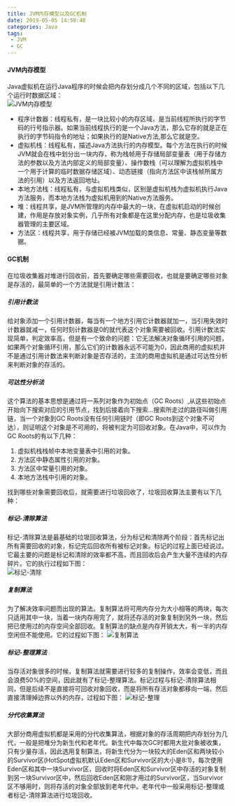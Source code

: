 ```yaml
---
title: JVM内存模型以及GC机制
date: 2019-05-05 14:50:48
categories: Java
tags:
 - JVM
 - GC
---
```

#### JVM内存模型
Java虚拟机在运行Java程序的时候会把内存划分成几个不同的区域，包括以下几个运行时数据区域：  
![JVM内存模型](https://xiaobai-picture.oss-cn-beijing.aliyuncs.com/JVM%E5%86%85%E5%AD%98%E6%A8%A1%E5%9E%8B%E4%BB%A5%E5%8F%8AGC%E6%9C%BA%E5%88%B6/JVM%E5%86%85%E5%AD%98%E6%A8%A1%E5%9E%8B.png)  
<!-- more -->
 - 程序计数器：线程私有，是一块比较小的内存区域，是当前线程所执行的字节码的行号指示器。如果当前线程执行的是一个Java方法，那么它存的就是正在执行的字节码指令的地址；如果执行的是Native方法,那么它就是空。
 - 虚拟机栈：线程私有，描述Java方法执行的内存模型。每个方法在执行的时候JVM就会在栈中划分出一块内存，称为栈帧用于存储局部变量表（用于存储方法的参数以及方法内部定义的局部变量）、操作数栈（可以理解为虚拟机栈中一个用于计算的临时数据存储区域）、动态链接（指向方法区中该栈帧所属方法的引用）以及方法返回地址。
 - 本地方法栈：线程私有，与虚拟机栈类似，区别是虚拟机栈为虚拟机执行Java方法服务，而本地方法栈为虚拟机用到的Native方法服务。
 - 堆：线程共享，是JVM所管理的内存中最大的一块，在虚拟机启动的时候创建，作用是存放对象实例，几乎所有对象都是在这里分配内存，也是垃圾收集器管理的主要区域。
 - 方法区：线程共享，用于存储已经被JVM加载的类信息、常量、静态变量等数据。
   
#### GC机制
在垃圾收集器对堆进行回收前，首先要确定哪些需要回收，也就是要确定哪些对象是存活的，最简单的一个方法就是引用计数法：
##### 引用计数法
给对象添加一个引用计数器，每当有一个地方引用它计数器就加一，当引用失效时计数器就减一，任何时刻计数器是0的就代表这个对象需要被回收。引用计数法实现简单，判定效率高，但是有一个致命的问题：它无法解决对象循环引用的问题，如果两个对象循环引用，那么它们的计数器永远不可能为0，因此商用的虚拟机并不是通过引用计数法来判断对象是否存活的，主流的商用虚拟机是通过可达性分析来判断对象的存活的。
##### 可达性分析法
这个算法的基本思想是通过将一系列对象作为初始点（GC Roots）,从这些初始点开始向下搜索对应的引用节点，找到后接着向下搜索...搜索所走过的路径叫做引用链，当一个对象到GC Roots没有任何引用链时（即GC Roots到这个对象不可达），则证明这个对象是不可用的，将被判定为可回收对象。在Java中，可以作为GC Roots的有以下几种：
 1. 虚拟机栈栈帧中本地变量表中引用的对象。
 2. 方法区中静态属性引用的对象。
 3. 方法区中常量引用的对象。
 4. 本地方法栈中引用的对象。
  
找到哪些对象需要回收后，就需要进行垃圾回收了，垃圾回收算法主要有以下几种：
##### 标记-清除算法
标记-清除算法是最基础的垃圾回收算法，分为标记和清除两个阶段：首先标记出所有需要回收的对象，标记完后回收所有被标记对象。标记的过程上面已经说过。它最主要的问题是标记和清除的效率都不高，而且回收后会产生大量不连续的内存碎片。它的执行过程如下图：  
![标记-清除](https://xiaobai-picture.oss-cn-beijing.aliyuncs.com/JVM%E5%86%85%E5%AD%98%E6%A8%A1%E5%9E%8B%E4%BB%A5%E5%8F%8AGC%E6%9C%BA%E5%88%B6/%E6%A0%87%E8%AE%B0-%E6%B8%85%E9%99%A4.png)
##### 复制算法
为了解决效率问题而出现的算法。复制算法将可用内存分为大小相等的两块，每次只适用其中一块，当着一块内存用完了，就将还存活的对象复制到另外一块，然后把已使用过的内存空间全部回收。复制算法的缺点是内存开销太大，有一半的内存空闲但不能使用。它的过程如下图：
![复制算法](https://xiaobai-picture.oss-cn-beijing.aliyuncs.com/JVM%E5%86%85%E5%AD%98%E6%A8%A1%E5%9E%8B%E4%BB%A5%E5%8F%8AGC%E6%9C%BA%E5%88%B6/%E5%A4%8D%E5%88%B6%E7%AE%97%E6%B3%95.png)
##### 标记-整理算法
当存活对象很多的时候，复制算法就需要进行较多的复制操作，效率会变低，而且会浪费50%的空间，因此就有了标记-整理算法。标记过程与标记-清除算法相同，但是后续不是直接将可回收对象回收，而是将所有存活对象都移向一端，然后直接清理掉边界以外的内存，过程如下图：
![标记-整理](https://xiaobai-picture.oss-cn-beijing.aliyuncs.com/JVM%E5%86%85%E5%AD%98%E6%A8%A1%E5%9E%8B%E4%BB%A5%E5%8F%8AGC%E6%9C%BA%E5%88%B6/%E6%A0%87%E8%AE%B0-%E6%95%B4%E7%90%86.png)  
##### 分代收集算法
大部分商用虚拟机都是采用的分代收集算法，根据对象的存活周期把内存划分为几代，一般是把堆分为新生代和老年代。新生代中每次GC时都用大批对象被收集，只有少量存活，因此选用复制算法，将新生代分为一块较大的Eden区和两块较小的Survivor区(HotSpot虚拟机默认Eden区和Survivor区的大小是8:1)，每次使用Eden区和其中一块Survivor区，回收时将Eden区和Survivor区中存活的对象复制到另一块Survivor区中，然后回收Eden区和刚才用过的Survivor区，当Survivor区不够用时，则将存活的对象全部放到老年代中。老年代中一般采用标记-整理或者标记-清除算法进行垃圾回收。